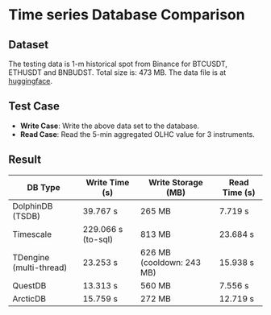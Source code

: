 # Time series Database Comparison

## Dataset

The testing data is 1-m historical spot from Binance for BTCUSDT, ETHUSDT and BNBUDST. Total size is: 473 MB. The data file is at [huggingface](https://huggingface.co/datasets/edzhu/binance_eth_bnb_btc_usdt_marketdata/blob/main/marketdata.csv).

## Test Case

* **Write Case**: Write the above data set to the database.
* **Read Case**: Read the 5-min aggregated OLHC value for 3 instruments.

## Result

| DB Type                 | Write Time (s)          | Write Storage (MB)           | Read Time (s) |
| ----------------------- | ----------------------- | ---------------------------- | ------------- |
| DolphinDB (TSDB)        |  39.767 s               |      265 MB                  |    7.719 s    |
| Timescale               |  229.066 s (to-sql)     |      813 MB                  |   23.684 s    |
| TDengine (multi-thread) |  23.253 s               |   626 MB (cooldown: 243 MB)  |   15.938 s    |
| QuestDB                 |  13.313 s               |      560 MB                  |    7.556 s    |
| ArcticDB                |  15.759 s               |      272 MB                  |   12.719 s    |
